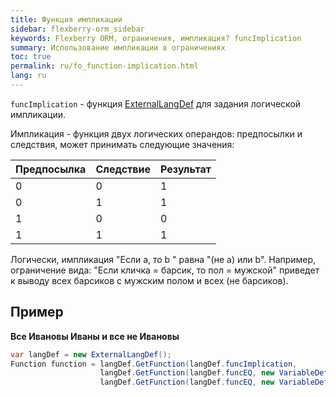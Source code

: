 ```yaml
---
title: Функция импликации
sidebar: flexberry-orm_sidebar
keywords: Flexberry ORM, ограничения, импликация? funcImplication
summary: Использование импликации в ограничениях
toc: true
permalink: ru/fo_function-implication.html
lang: ru
---
```


`funcImplication` - функция [ExternalLangDef](fo_external-lang-def.html) для задания логической импликации.

Импликация - функция двух логических операндов: предпосылки и следствия, может принимать следующие значения:

Предпосылка  | Следствие | Результат
:----------|:----------|:----------
 0 | 0 | 1
 0 | 1 | 1
 1 | 0 | 0
 1 | 1 | 1

Логически, импликация "Если а, то b " равна "(не a) или b".
Например, ограничение вида: "Если кличка = барсик, то пол = мужской" приведет к выводу всех барсиков с мужским полом и всех (не барсиков).

## Пример

**Все Ивановы Иваны и все не Ивановы**

``` csharp
var langDef = new ExternalLangDef();
Function function = langDef.GetFunction(langDef.funcImplication,
                    langDef.GetFunction(langDef.funcEQ, new VariableDef(langDef.StringType, "Фамилия"),"Иванов"),
                    langDef.GetFunction(langDef.funcEQ, new VariableDef(langDef.StringType, "Имя"), "Иван"));
```

